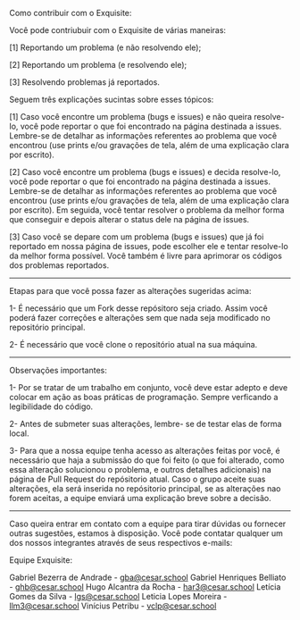 Como contribuir com o Exquisite:

Você pode contriubuir com o Exquisite de várias maneiras:

[1] Reportando um problema (e não resolvendo ele);

[2] Reportando um problema (e resolvendo ele);

[3] Resolvendo problemas já reportados.

Seguem três explicações sucintas sobre esses tópicos:

[1] Caso você encontre um problema (bugs e issues) e não queira resolve-lo, você pode reportar o que foi encontrado na página destinada a issues. Lembre-se de detalhar as informações referentes ao problema que você encontrou (use prints e/ou gravações de tela, além de uma explicação clara por escrito).

[2] Caso você encontre um problema (bugs e issues) e decida resolve-lo, você pode reportar o que foi encontrado na página destinada a issues. Lembre-se de detalhar as informações referentes ao problema que você encontrou (use prints e/ou gravações de tela, além de uma explicação clara por escrito). Em seguida, você tentar resolver o problema da melhor forma que conseguir e depois alterar o status dele na página de issues.

[3] Caso você se depare com um problema (bugs e issues) que já foi reportado em nossa página de issues, pode escolher ele e tentar resolve-lo da melhor forma possível. Você também é livre para aprimorar os códigos dos problemas reportados.
_________________________________

Etapas para que você possa fazer as alterações sugeridas acima:

1- É necessário que um Fork desse repósitoro seja criado. Assim você poderá fazer correções e alterações sem que nada seja modificado no repositório principal.

2- É necessário que você clone o repositório atual na sua máquina.
_________________________________

Observações importantes:

1- Por se tratar de um trabalho em conjunto, você deve estar adepto e deve colocar em ação as boas práticas de programação. Sempre verficando a legibilidade do código.

2- Antes de submeter suas alterações, lembre- se de testar elas de forma local.

3- Para que a nossa equipe tenha acesso as alterações feitas por você, é necessário que haja a submissão do que foi feito (o que foi alterado, como essa alteração solucionou o problema, e outros detalhes adicionais) na página de Pull Request do repósitorio atual. Caso o grupo aceite suas alterações, ela será inserida no repósitorio principal, se as alterações nao forem aceitas, a equipe enviará uma explicação breve sobre a decisão.
_________________________________

Caso queira entrar em contato com a equipe para tirar dúvidas ou fornecer outras sugestões, estamos à disposição. Você pode contatar qualquer um dos nossos integrantes através de seus respectivos e-mails:

Equipe Exquisite:

Gabriel Bezerra de Andrade - gba@cesar.school
Gabriel Henriques Belliato - ghb@cesar.school
Hugo Alcantra da Rocha - har3@cesar.school
Letícia Gomes da Silva - lgs@cesar.school
Leticia Lopes Moreira - llm3@cesar.school
Vinícius Petribu - vclp@cesar.school
